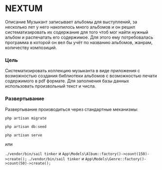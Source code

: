 # NEXTUM

Описание
Музыкант записывает альбомы для выступлений, за несколько лет у него накопилось много альбомов и он решил систематизировать их содержание для того чтоб мог найти нужный альбом и распечатать его содержимое. Для этого ему потребовалась программа в которой он вел бы учёт по названию альбомов, жанрам, количеству композиций.

### Цель

Систематизировать коллекцию музыканта в виде приложения с возможностью создания библиотеки альбомов с возможностью печати содержимого в pdf формате. Для заполнения базы данных использовать произвольный текст и числа.

### Развертывание
Развертывание производиться через стандартные механизмы:

`php artisan migrate`

`php artisan db:seed`

`php artisan serve`

или 

`./vendor/bin/sail tinker` и 
`App\Models\Album::factory()->count(150)->create();`
`./vendor/bin/sail tinker` и
 `App\Models\Genre::factory()->count(50)->create();`
